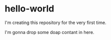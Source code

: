 # hello-world
I'm creating this repository for the very first time.

I'm gonna drop some doap contant in here.
